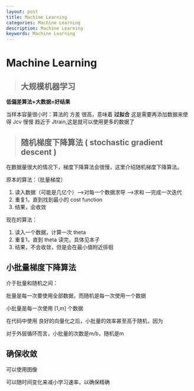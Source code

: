 ```yaml
---
layout: post
title: Machine Learning
categories: Machine Learning
description: Machine Learning
keywords: Machine Learning
---
```




# Machine Learning

> ## 大规模机器学习

**低偏差算法+大数据=好结果**

当样本容量很小时：算法的 方差 很高，意味着 **过拟合** 这是需要再添加数据来使得 Jcv 慢慢 趋近于 Jtrain,这是就可以使用更多的数据了



> ## 随机梯度下降算法 ( stochastic gradient descent )

在数据量很大的情况下，梯度下降算法会很慢，这里介绍随机梯度下降算法。

原本的算法：（批量梯度）

1. 读入数据（可能是几亿个）—>对每一个数据求导 —>求和 —完成一次迭代
2. 重复1，直到找到最小的 cost function
3. 结果，会收敛

现在的算法：

1. 读入一个数据，计算一次 theta 
2. 重复1，直到 theta 读完，具体见本子
3. 结果，不会收敛，但是会在最小值附近徘徊



## 小批量梯度下降算法

介于批量和随机之间：

批量是每一次要使用全部数据，而随机是每一次使用一个数据

小批量是每一次使用 [1,m] 个数据

在代码中使用 良好的向量化之后，小批量的效率甚至高于随机，因为

对于外层循环而言，小批量的次数是m/b，随机是m



## 确保收敛

可以使用图像

可以随时间变化来减小学习速率，以确保精确